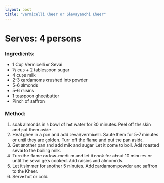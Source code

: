 ```yaml
---
layout: post
title: "Vermicelli Kheer or Shevayanchi Kheer"
---
```



# Serves: 4 persons

### Ingredients:
* 1 Cup Vermicelli or Sevai
* ⅓ cup + 2 tablespoon sugar
* 4 cups milk
* 2-3 cardamoms crushed into powder
* 5-6 almonds
* 5-6 raisins
* 1 teaspoon ghee/butter
* Pinch of saffron

### Method:
1. soak almonds in a bowl of hot water for 30 minutes. Peel off the skin and put them aside. 
2. Heat ghee in a pan and add sevai/vermicelli. Saute them for 5-7 minutes or until they are golden. Turn off the flame and put the pan aside. 
3. Get another pan and add milk and sugar. Let it come to boil. Add roasted sevai to the boiling milk. 
4. Turn the flame on low-medium and let it cook for about 10 minutes or until the sevai gets cooked. Add raisins and almomnds. 
5. Let it simmer for another 5 minutes. Add cardamom powder and saffron to the Kheer. 
6. Serve hot or cold.